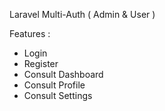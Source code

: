 Laravel Multi-Auth ( Admin & User )

Features :
 * Login
 * Register
 * Consult Dashboard
 * Consult Profile
 * Consult Settings



